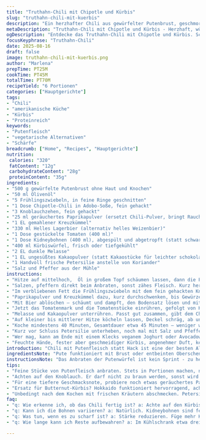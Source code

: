 ```yaml
---
title: "Truthahn-Chili mit Chipotle und Kürbis"
slug: "truthahn-chili-mit-kuerbis"
description: "Ein herzhafter Chili aus gewürfelter Putenbrust, geschmort mit Chipotle-Chili, Butternut-Kürbis und schwarzen Bohnen. Verfeinert mit dunkler Melasse und etwas Zartbitterschokolade, abgeschmeckt mit Cumin und einer kräftigen hellen Bier-Note. Nimmt die Schärfe des Chipotle auf und balanciert sie mit der Süße des Kürbis. Perfekt für kühle Tage und Fans von tiefen, rauchigen Geschmacksprofilen ohne tierische Fette außer magerem Geflügel. Dazu frische Kräuter am Ende – Koriander oder Petersilie, je nach Vorrat. Verzicht auf Milch, Gluten, Eier - unkompliziert und trotzdem komplex."
metaDescription: "Truthahn-Chili mit Chipotle und Kürbis - Herzhaft, würzig und perfekt für kalte Tage. Ein Genuss für alle, die tiefgründige Geschmäcker lieben."
ogDescription: "Entdecke das Truthahn-Chili mit Chipotle und Kürbis. Schmackhaft und einzigartig, ideal für einen gemütlichen Abend."
focusKeyphrase: "Truthahn-Chili"
date: 2025-08-16
draft: false
image: truthahn-chili-mit-kuerbis.png
author: "Marlena"
prepTime: PT25M
cookTime: PT45M
totalTime: PT70M
recipeYield: "6 Portionen"
categories: ["Hauptgerichte"]
tags:
- "Chili"
- "amerikanische Küche"
- "Kürbis"
- "Proteinreich"
keywords:
- "Putenfleisch"
- "vegetarische Alternativen"
- "Schärfe"
breadcrumb: ["Home", "Recipes", "Hauptgerichte"]
nutrition: 
 calories: "320"
 fatContent: "12g"
 carbohydrateContent: "28g"
 proteinContent: "35g"
ingredients:
- "500 g gewürfelte Putenbrust ohne Haut und Knochen"
- "50 ml Olivenöl"
- "5 Frühlingszwiebeln, in feine Ringe geschnitten"
- "1 Dose Chipotle-Chili in Adobo-Soße, fein gehackt"
- "3 Knoblauchzehen, fein gehackt"
- "25 ml geräuchertes Paprikapulver (ersetzt Chili-Pulver, bringt Rauchigkeit)"
- "1 EL gemahlener Kreuzkümmel"
- "330 ml Helles Lagerbier (alternativ helles Weizenbier)"
- "1 Dose gestückelte Tomaten (400 ml)"
- "1 Dose Kidneybohnen (400 ml), abgespült und abgetropft (statt schwarze Bohnen als Variation)"
- "400 ml Kürbiswürfel, frisch oder tiefgekühlt"
- "2 EL dunkle Melasse"
- "1 EL ungesüßtes Kakaopulver (statt Kakaostücke für leichter schokoladige Note)"
- "1 Handvoll frische Petersilie anstelle von Koriander"
- "Salz und Pfeffer aus der Mühle"
instructions:
- "Hitze auf mittelhoch,  Öl in großem Topf schäumen lassen, dann die Putenwürfel portionsweise scharf anbraten, bis sie rundum Farbe haben, aber nicht trocken - Rosarot im Kern ok, da später gegart wird."
- "Salzen, pfeffern direkt beim Anbraten, sonst zähes Fleisch. Kurz herausnehmen und beiseitestellen."
- "Im verbliebenen Fett die Frühlingszwiebeln mit dem fein gehackten Knoblauch und Chipotle-Stücken anbraten. Duft von Knoblauch und Raucharomen sollte die Küche füllen, manchmal umrühren, damit nichts anbrennt."
- "Paprikapulver und Kreuzkümmel dazu, kurz durchschwenken, bis Gewürze gut riechen - Vorsicht, verbrennen sie schnell, sonst bitter."
- "Mit Bier ablöschen – schäumt und dampft, den Bodensatz lösen und mitkochen für Geschmack. Bier bringt Tiefe, bietet Balance zur Schärfe."
- "Jetzt das Tomatenmark und die Tomatenstücke einrühren, gefolgt von Kürbiswürfeln und Bohnen. Fleisch zurück in den Topf."
- "Melasse und Kakaopulver unterrühren. Passt gut zusammen, gibt dem Chili eine runde Süße und Komplexität, Malzigkeit mit leichter Herbe."
- "Auf kleiner bis mittlerer Hitze köcheln lassen, Deckel schräg, ab und an rühren. Ich nehme die Kürbiswürfel als Haupt-Indikator: weiche, aber noch formstabile Würfel bedeuten fertiges Gericht."
- "Koche mindestens 40 Minuten, Gesamtdauer etwa 45 Minuten – weniger wäre zu hart, mehr kann Kürbis zerfallen lassen."
- "Kurz vor Schluss Petersilie unterheben, noch mal mit Salz und Pfeffer abschmecken, eventuell einen Spritzer Limettensaft für Frische."
- "Wer mag, kann am Ende mit einem Klecks veganem Joghurt oder Avocadowürfeln servieren."
- "Feuchte Hände, fester aber geschmeidiger Kürbis, angenehmer Duft, keine Bier-Nebengeräusche mehr – dann passt es."
introduction: "Chili mit Putenfleisch statt Hack ist eine der besten Alternativen, wenn man es leichter und trotzdem würzig will. Die Zugabe von mildem, geräuchertem Paprikapulver statt klassischem Chili-Pulver öffnet ein ganz anderes Aroma-Fenster - vielmehr erdig und rauchig als nur scharf. Außerdem nutze ich gerne Kidneybohnen als Variation, da sie fest und leicht nussig sind, und sie passen hervorragend zu Butternut-Kürbis, der dem Gericht eine angenehme Süße und Sämigkeit gibt. Die Melasse sorgt für einen tiefen Grundton, den man beim ersten Mal unterschätzt. Bier statt Wasser schafft eine schöne Balance zwischen leichter Bitterkeit und Malzaromen. Wichtig ist nicht, Zeiten stur einzuhalten, sondern den Kürbis zu prüfen – er entscheidet, wann das Chili durch ist. Kräuter am Schluss, weil Hitze das Aroma killt. So mache ich es seit Jahren, mit viel Herumprobieren und Fehlern unterwegs, aber genau so gelingt es zuverlässig."
ingredientsNote: "Pute funktioniert mit Brust oder entbeinten Oberschenkeln, je nachdem, was verfügbar ist – Oberschenkel etwas aromatischer, Brust neutraler. Olivenöl kann durch neutraleres Sonnenblumenöl ersetzt werden, wenn man fruchtige Noten vermeiden will. Frühlingszwiebeln lieber frisch, aber notfalls auch getrocknete Lauchringe. Chipotle aus der Dose muss fein gehackt sein, sonst hat man unangenehme rauchige Brocken; Ersatz: geräucherte Paprika und etwas Cayenne für Schärfe. Helles Bier bringt malzige Noten, alternativ ein alkoholfreies Malzgetränk oder Gemüsefond mit einem Schuss Apfelessig. Tomaten aus der Dose möglichst ohne Zusätze. Statt Butternut geht auch Hokkaido, dann die Menge anpassen wegen Flüssigkeitsgehalt. Kakaopulver nicht zu viel, sonst wird es bitter. Petersilie ersetzt Koriander geschmacksneutral und weniger polarisierend."
instructionsNote: "Das Anbraten der Putenwürfel ist kein Sprint - zu heiß und Stücke verbrennen, aber zu kalt, sie kochen statt braten und bleiben fad. Ein Trick: Stücke portionsweise anbraten, damit kein Dampfen entsteht. Zwiebeln und Knoblauch dürfen keinesfalls braun werden, das führt zu bitterem Geschmack, lieber sanft langsam glasig und dann Gewürze zugeben. Bier zum Ablöschen musst du fast sofort nach den Gewürzen hinzugeben und gut umrühren, sonst kriegt es eine pelzige Schicht. Kürbis nicht zu früh zugeben - er zerfällt sonst mittendrin oder wird zu matschig. Zwischendurch vorsichtig rühren, damit nichts am Topfboden klebt, aber nicht zu oft, dann kühlt der Topf zu sehr ab. Abschmecken immer erst zum Schluss, sonst erwischt man den Punkt nicht richtig, vor allem Salz reagiert langsam. Kräuter zuletzt, Frische bleibt erhalten und Bitterstoffe vermeiden. Bei Bedarf Chili- oder Schärfepulver dosieren, aber vorsichtig, Schärfe verändert sich beim langen Kochen. Ein guter Indikator für Done-Status: Kürbiswürfel sollen weich sein, aber noch konsistent, Fleisch muss durch, aber saftig bleiben."
tips:
- "Feine Stücke von Putenfleisch anbraten. Stets in Portionen machen, nicht zu dicht, sonst Dampfen statt Braten. Kern soll rosa bleiben, damit das Fleisch saftig bleibt. Hitze idealerweise mittelhoch."
- "Achten auf den Knoblauch. Er darf nicht zu braun werden, sonst wird das Aroma bitter. Zwiebeln so lange braten bis sie glasig sind. Das ist entscheidend für den Grundgeschmack des Chilis."
- "Für eine tiefere Geschmacksnote, probiere noch etwas geräuchertes Paprikapulver. Schärfe steigern kannst du mit Cayenne oder noch mehr Chipotle. Aber vorsichtig dosieren, die Schärfe kommt beim Kochen zum Vorschein."
- "Ersatz für Butternut-Kürbis? Hokkaido funktioniert hervorragend, achte auf die Flüssigkeitsmenge. Zu viel Wasser macht das Chili nicht dick genug. Gut für fantastische Konsistenz."
- "Unbedingt nach dem Kochen mit frischen Kräutern abschmecken. Petersilie nimmt die Bitterstoffe. Zitrusfrüchte wie Limette geben dem Gericht eine frische Note. Dabei nicht übertreiben, sonst ist es zu sauer."
faq:
- "q: Wie erkenne ich, ob das Chili fertig ist? a: Achte auf den Kürbis. Weich aber fest. Würde er zerfallen, ist es zu lange gekocht. Fleisch muss zart sein."
- "q: Kann ich die Bohnen variieren? a: Natürlich. Kidneybohnen sind fest und nussig. Schwarzbohnen bieten eine erdige Note. Die Wahl ist dir überlassen, je nach Vorliebe."
- "q: Was tun, wenn es zu scharf ist? a: Stärke reduzieren. Füge mehr Kürbis oder Bohnen hinzu. Die Süße gleicht die Schärfe aus, ohne den Geschmack zu verlieren."
- "q: Wie lange kann ich Reste aufbewahren? a: Im Kühlschrank etwa drei Tage. Zum Einfrieren, sichergehen, abgekühlt. Portionieren ist praktisch für spätere Mahlzeiten."

---
```

